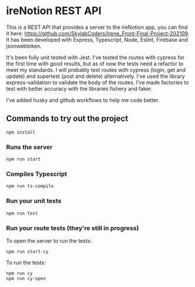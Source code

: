 # ireNotion REST API

This is a REST API that provides a server to the ireNotion app, you can find it here: https://github.com/SkylabCoders/Irene_Front-Final-Project-202109. It has been developed with Express, Typescript, Node, Eslint, Firebase and jsonwebtoken.

It's been fully unit tested with Jest. I've tested the routes with cypress for the first time with good results, but as of now the tests need a refactor to meet my standards. I will probably test routes with cypress (login, get and update) and supertest (post and delete) alternatively. I've used the library express-validation to validate the body of the routes. I've made factories to test with better accuracy with the libraries fishery and faker.

I've added husky and github workflows to help me code better.

## Commands to try out the project

```
npm install
```

### Runs the server

```
npm run start
```

### Compiles Typescript

```
npm run ts-compile
```

### Run your unit tests

```
npm run test
```

### Run your route tests (they're still in progress)

To open the server to run the tests:

```
npm run start-cy
```

To run the tests:

```
npm run cy
npm run cy-open
```

